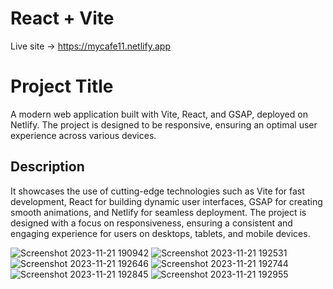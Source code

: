 # React + Vite

Live site -> https://mycafe11.netlify.app

# Project Title

A modern web application built with Vite, React, and GSAP, deployed on Netlify. The project is designed to be responsive, ensuring an optimal user experience across various devices.

## Description

It showcases the use of cutting-edge technologies such as Vite for fast development, React for building dynamic user interfaces, GSAP for creating smooth animations, and Netlify for seamless deployment. The project is designed with a focus on responsiveness, ensuring a consistent and engaging experience for users on desktops, tablets, and mobile devices.

![Screenshot 2023-11-21 190942](https://github.com/sohilvp/my-cafe11/assets/128142808/eb7c0b04-6fac-4579-aaba-6f0aef012b42)
![Screenshot 2023-11-21 192531](https://github.com/sohilvp/my-cafe11/assets/128142808/434682c9-4622-414c-8f99-1200cc268bad)
![Screenshot 2023-11-21 192646](https://github.com/sohilvp/my-cafe11/assets/128142808/93b9fc5e-0ca1-4f98-891f-27114350f1f3)
![Screenshot 2023-11-21 192744](https://github.com/sohilvp/my-cafe11/assets/128142808/e600b7d0-0c18-4287-ac23-16938145b5b4)
![Screenshot 2023-11-21 192845](https://github.com/sohilvp/my-cafe11/assets/128142808/8e2f0cb3-6474-4954-9827-fa440234b692)
![Screenshot 2023-11-21 192955](https://github.com/sohilvp/my-cafe11/assets/128142808/a3a60e82-8c8e-47fd-85ab-03adb76455d8)



